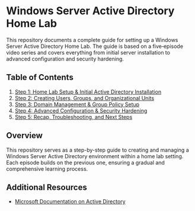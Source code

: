 # Windows Server Active Directory Home Lab

This repository documents a complete guide for setting up a Windows Server Active Directory Home Lab. The guide is based on a five‑episode video series and covers everything from initial server installation to advanced configuration and security hardening.

## Table of Contents

1. [Step 1: Home Lab Setup & Initial Active Directory Installation](docs/Step1_Setup.md)
2. [Step 2: Creating Users, Groups, and Organizational Units](docs/Step2_Users_Groups.md)
3. [Step 3: Domain Management & Group Policy Setup](docs/Step3_Domain_GroupPolicy.md)
4. [Step 4: Advanced Configuration & Security Hardening](docs/Step4_Advanced_Config.md)
5. [Step 5: Recap, Troubleshooting, and Next Steps](docs/Step5_Recap_NextSteps.md)

## Overview

This repository serves as a step-by-step guide to creating and managing a Windows Server Active Directory environment within a home lab setting. Each episode builds on the previous one, ensuring a gradual and comprehensive learning process.

## Additional Resources

- [Microsoft Documentation on Active Directory](https://docs.microsoft.com/en-us/windows-server/identity/ad-ds/get-started/virtual-dc/active-directory-domain-services-overview)

